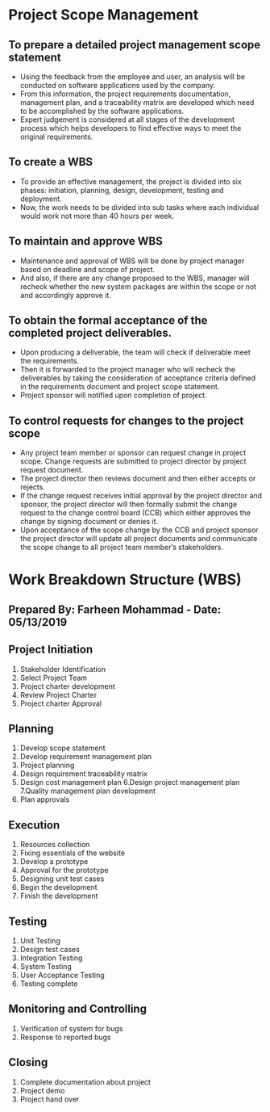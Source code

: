 # Project Scope Management
##	To prepare a detailed project management scope statement
-	Using the feedback from the employee and user, an analysis will be conducted on software applications used by the company.
-	From this information, the project requirements documentation, management plan, and a traceability matrix are developed which need to be accomplished by the software applications. 
-	Expert judgement is considered at all stages of the development process which helps developers to find effective ways to meet the original requirements.
	
## To create a WBS
-	To provide an effective management, the project is divided into six phases: initiation, planning, design, development, testing and deployment.  
-	Now, the work needs to be divided into sub tasks where each individual would work not more than 40 hours per week.

## To maintain and approve WBS
-	Maintenance and approval of WBS will be done by project manager based on deadline and scope of project.
-	And also, if there are any change proposed to the WBS, manager will recheck whether the new system packages are within the scope or not and accordingly approve it.

## To obtain the formal acceptance of the completed project deliverables.
-	Upon producing a deliverable, the team will check if deliverable meet the requirements.
-	Then it is forwarded to the project manager who will recheck the deliverables by taking the consideration of acceptance criteria defined in the requirements document and project scope statement.
- Project sponsor will notified upon completion of project.

## To control requests for changes to the project scope
-	Any project team member or sponsor can request change in project scope. Change requests are submitted to project director by project request document.
-	The project director then reviews document and then either accepts or rejects.
-	If the change request receives initial approval by the project director and sponsor, the project director will then formally submit the change request to the change control board (CCB) which either approves the change by signing document or denies it.
-	Upon acceptance of the scope change by the CCB and project sponsor the project director will update all project documents and communicate the scope change to all project team member’s stakeholders.


# Work Breakdown Structure (WBS)
## Prepared By: Farheen Mohammad                                             	   	                                                 - Date: 05/13/2019

## Project Initiation
 1. Stakeholder Identification
 2. Select Project Team
 3. Project charter development
 4. Review Project Charter
 5. Project charter Approval

## Planning
 1. Develop scope statement
 2. Develop requirement management plan
 3. Project planning
 4. Design requirement traceability matrix
 5. Design cost management plan
 6.Design project management plan
 7.Quality management plan development
 8. Plan approvals
## Execution
1. Resources collection
2. Fixing essentials of the website
3. Develop a prototype
4. Approval for the prototype
5. Designing unit test cases
6. Begin the development
7. Finish the development

## Testing
1. Unit Testing
2. Design test cases
3. Integration Testing
4. System Testing
5. User Acceptance Testing
6. Testing complete

## Monitoring and Controlling
1. Verification of system for bugs
2. Response to reported bugs

## Closing
1. Complete documentation about project
2. Project demo
3. Project hand over

 
 


